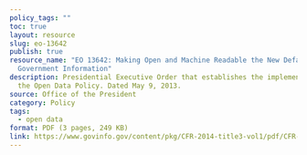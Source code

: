 ```yaml
---
policy_tags: ""
toc: true
layout: resource
slug: eo-13642
publish: true
resource_name: "EO 13642: Making Open and Machine Readable the New Default for
  Government Information"
description: Presidential Executive Order that establishes the implementation of
  the Open Data Policy. Dated May 9, 2013.
source: Office of the President
category: Policy
tags:
  - open data
format: PDF (3 pages, 249 KB)
link: https://www.govinfo.gov/content/pkg/CFR-2014-title3-vol1/pdf/CFR-2014-title3-vol1-eo13642.pdf
---
```


